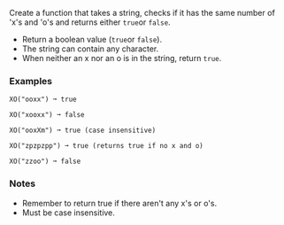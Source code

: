 Create a function that takes a string, checks if it has the same number of 'x's and 'o's and returns either `true`or `false`.

*   Return a boolean value (`true`or `false`).
*   The string can contain any character.
*   When neither an x nor an o is in the string, return `true`.


### Examples ###
    XO("ooxx") ➞ true

    XO("xooxx") ➞ false

    XO("ooxXm") ➞ true (case insensitive)

    XO("zpzpzpp") ➞ true (returns true if no x and o)

    XO("zzoo") ➞ false


### Notes ###
*   Remember to return true if there aren't any x's or o's.
*   Must be case insensitive.